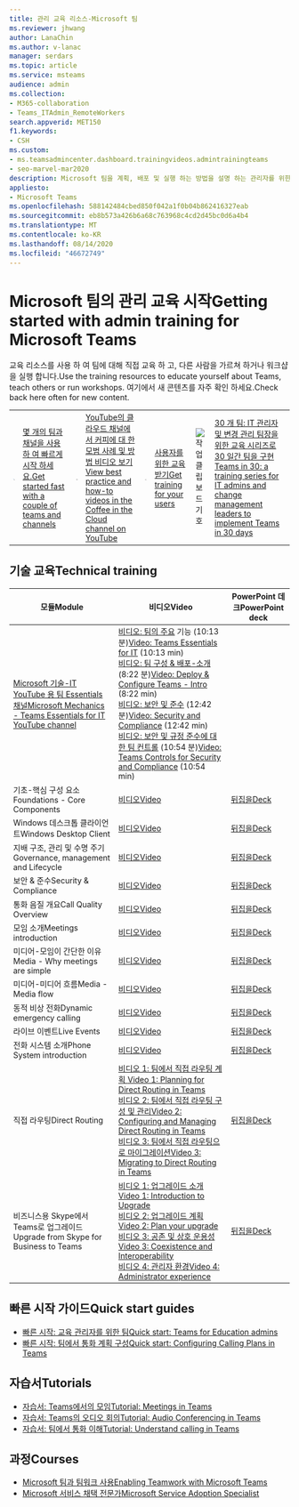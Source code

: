 ```yaml
---
title: 관리 교육 리소스-Microsoft 팀
ms.reviewer: jhwang
author: LanaChin
ms.author: v-lanac
manager: serdars
ms.topic: article
ms.service: msteams
audience: admin
ms.collection:
- M365-collaboration
- Teams_ITAdmin_RemoteWorkers
search.appverid: MET150
f1.keywords:
- CSH
ms.custom:
- ms.teamsadmincenter.dashboard.trainingvideos.admintrainingteams
- seo-marvel-mar2020
description: Microsoft 팀을 계획, 배포 및 실행 하는 방법을 설명 하는 관리자를 위한 교육 비디오, PowerPoint 데크, 자습서 및 기타 리소스.
appliesto:
- Microsoft Teams
ms.openlocfilehash: 588142484cbed850f042a1f0b04b862416327eab
ms.sourcegitcommit: eb8b573a426b6a68c763968c4cd2d45bc0d6a4b4
ms.translationtype: MT
ms.contentlocale: ko-KR
ms.lasthandoff: 08/14/2020
ms.locfileid: "46672749"
---
```

# <a name="getting-started-with-admin-training-for-microsoft-teams"></a><span data-ttu-id="6c15d-103">Microsoft 팀의 관리 교육 시작</span><span class="sxs-lookup"><span data-stu-id="6c15d-103">Getting started with admin training for Microsoft Teams</span></span>

<span data-ttu-id="6c15d-104">교육 리소스를 사용 하 여 팀에 대해 직접 교육 하 고, 다른 사람을 가르쳐 하거나 워크샵을 실행 합니다.</span><span class="sxs-lookup"><span data-stu-id="6c15d-104">Use the training resources to educate yourself about Teams, teach others or run workshops.</span></span> <span data-ttu-id="6c15d-105">여기에서 새 콘텐츠를 자주 확인 하세요.</span><span class="sxs-lookup"><span data-stu-id="6c15d-105">Check back here often for new content.</span></span> 

|               |               |               |               |               |               |               |               |
| ------------- | ------------- | ------------- | ------------- | ------------- | ------------- | ------------- | ------------- |
| ![손 모양 및 위쪽 화살표를 보여 주는 아이콘](media/get-started-blue-small.svg)  | [<span data-ttu-id="6c15d-107">몇 개의 팀과 채널을 사용 하 여 빠르게 시작 하세요.</span><span class="sxs-lookup"><span data-stu-id="6c15d-107">Get started fast with a couple of teams and channels</span></span>](/MicrosoftTeams/get-started-with-teams-quick-start) | ![확인 표시 아이콘](media/success-small.svg)  | [<span data-ttu-id="6c15d-109">YouTube의 클라우드 채널에서 커피에 대 한 모범 사례 및 방법 비디오 보기</span><span class="sxs-lookup"><span data-stu-id="6c15d-109">View best practice and how-to videos in the Coffee in the Cloud channel on YouTube</span></span>](https://www.youtube.com/channel/UCs2IXBqperxWVe2ozrr3Gdg/videos) | ![두 사용자를 보여 주는 아이콘](media/users-people-small.svg)  | [<span data-ttu-id="6c15d-111">사용자를 위한 교육 받기</span><span class="sxs-lookup"><span data-stu-id="6c15d-111">Get training for your users</span></span>](https://support.office.com/article/microsoft-teams-video-training-4f108e54-240b-4351-8084-b1089f0d21d7) | ![작업 클립보드 기호](https://docs.microsoft.com/office/media/icons/task-checklist-planning-teams.png) | [<span data-ttu-id="6c15d-113">30 개 팀: IT 관리자 및 변경 관리 팀장을 위한 교육 시리즈로 30 일간 팀을 구현</span><span class="sxs-lookup"><span data-stu-id="6c15d-113">Teams in 30: a training series for IT admins and change management leaders to implement Teams in 30 days</span></span>](https://docs.microsoft.com/microsoftteams/teams-in-30-workshops) |

<h2><span data-ttu-id="6c15d-114">기술 교육</span><span class="sxs-lookup"><span data-stu-id="6c15d-114">Technical training</span></span></h2>

| <span data-ttu-id="6c15d-115">모듈</span><span class="sxs-lookup"><span data-stu-id="6c15d-115">Module</span></span> | <span data-ttu-id="6c15d-116">비디오</span><span class="sxs-lookup"><span data-stu-id="6c15d-116">Video</span></span> | <span data-ttu-id="6c15d-117">PowerPoint 데크</span><span class="sxs-lookup"><span data-stu-id="6c15d-117">PowerPoint deck</span></span>  |
| ------------ | -------------------- | -------------------- |
| [<span data-ttu-id="6c15d-118">Microsoft 기술-IT YouTube 용 팀 Essentials 채널</span><span class="sxs-lookup"><span data-stu-id="6c15d-118">Microsoft Mechanics - Teams Essentials for IT YouTube channel</span></span>](https://aka.ms/MicrosoftTeamsforIT) | <span data-ttu-id="6c15d-119">[비디오: 팀의 주요](https://www.youtube.com/watch?v=MfDB7VenWuA&list=PLXtHYVsvn_b_JeDjgD5XdkyHTDXdYgPGn) 기능 (10:13 분)</span><span class="sxs-lookup"><span data-stu-id="6c15d-119">[Video: Teams Essentials for IT](https://www.youtube.com/watch?v=MfDB7VenWuA&list=PLXtHYVsvn_b_JeDjgD5XdkyHTDXdYgPGn) (10:13 min)</span></span><br><span data-ttu-id="6c15d-120">[비디오: 팀 구성 & 배포-소개](https://www.youtube.com/watch?v=o2mlsUubIO4&list=PLXtHYVsvn_b_JeDjgD5XdkyHTDXdYgPGn&index=2) (8:22 분)</span><span class="sxs-lookup"><span data-stu-id="6c15d-120">[Video: Deploy & Configure Teams - Intro](https://www.youtube.com/watch?v=o2mlsUubIO4&list=PLXtHYVsvn_b_JeDjgD5XdkyHTDXdYgPGn&index=2) (8:22 min)</span></span>  <br><span data-ttu-id="6c15d-121">[비디오: 보안 및 준수](https://youtu.be/91lHNKVVvQ4) (12:42 분)</span><span class="sxs-lookup"><span data-stu-id="6c15d-121">[Video: Security and Compliance](https://youtu.be/91lHNKVVvQ4) (12:42 min)</span></span><br><span data-ttu-id="6c15d-122">[비디오: 보안 및 규정 준수에 대 한 팀 컨트롤](https://www.youtube.com/watch?v=Km4T4hMM__k) (10:54 분)</span><span class="sxs-lookup"><span data-stu-id="6c15d-122">[Video: Teams Controls for Security and Compliance](https://www.youtube.com/watch?v=Km4T4hMM__k) (10:54 min)</span></span>||
| <span data-ttu-id="6c15d-123">기초-핵심 구성 요소</span><span class="sxs-lookup"><span data-stu-id="6c15d-123">Foundations - Core Components</span></span> | [<span data-ttu-id="6c15d-124">비디오</span><span class="sxs-lookup"><span data-stu-id="6c15d-124">Video</span></span>](https://aka.ms/teams-foundations) | [<span data-ttu-id="6c15d-125">뒤집을</span><span class="sxs-lookup"><span data-stu-id="6c15d-125">Deck</span></span>](https://aka.ms/teams-foundations-deck) |
| <span data-ttu-id="6c15d-126">Windows 데스크톱 클라이언트</span><span class="sxs-lookup"><span data-stu-id="6c15d-126">Windows Desktop Client</span></span> | [<span data-ttu-id="6c15d-127">비디오</span><span class="sxs-lookup"><span data-stu-id="6c15d-127">Video</span></span>](https://aka.ms/teams-clients) | [<span data-ttu-id="6c15d-128">뒤집을</span><span class="sxs-lookup"><span data-stu-id="6c15d-128">Deck</span></span>](https://aka.ms/teams-clients-deck) |
| <span data-ttu-id="6c15d-129">지배 구조, 관리 및 수명 주기</span><span class="sxs-lookup"><span data-stu-id="6c15d-129">Governance, management and Lifecycle</span></span> | [<span data-ttu-id="6c15d-130">비디오</span><span class="sxs-lookup"><span data-stu-id="6c15d-130">Video</span></span>](https://aka.ms/teams-governance) | [<span data-ttu-id="6c15d-131">뒤집을</span><span class="sxs-lookup"><span data-stu-id="6c15d-131">Deck</span></span>](https://aka.ms/teams-governance-deck) |
| <span data-ttu-id="6c15d-132">보안 & 준수</span><span class="sxs-lookup"><span data-stu-id="6c15d-132">Security & Compliance</span></span> | [<span data-ttu-id="6c15d-133">비디오</span><span class="sxs-lookup"><span data-stu-id="6c15d-133">Video</span></span>](https://aka.ms/teams-security-compliance) | [<span data-ttu-id="6c15d-134">뒤집을</span><span class="sxs-lookup"><span data-stu-id="6c15d-134">Deck</span></span>](https://aka.ms/teams-security-compliance-deck) |
| <span data-ttu-id="6c15d-135">통화 음질 개요</span><span class="sxs-lookup"><span data-stu-id="6c15d-135">Call Quality Overview</span></span> | [<span data-ttu-id="6c15d-136">비디오</span><span class="sxs-lookup"><span data-stu-id="6c15d-136">Video</span></span>](https://aka.ms/teams-quality) | [<span data-ttu-id="6c15d-137">뒤집을</span><span class="sxs-lookup"><span data-stu-id="6c15d-137">Deck</span></span>](https://aka.ms/teams-quality-deck) |
| <span data-ttu-id="6c15d-138">모임 소개</span><span class="sxs-lookup"><span data-stu-id="6c15d-138">Meetings introduction</span></span> | [<span data-ttu-id="6c15d-139">비디오</span><span class="sxs-lookup"><span data-stu-id="6c15d-139">Video</span></span>](https://aka.ms/teams-meetings-intro) | [<span data-ttu-id="6c15d-140">뒤집을</span><span class="sxs-lookup"><span data-stu-id="6c15d-140">Deck</span></span>](https://aka.ms/teams-meetings-intro-deck) |
| <span data-ttu-id="6c15d-141">미디어-모임이 간단한 이유</span><span class="sxs-lookup"><span data-stu-id="6c15d-141">Media - Why meetings are simple</span></span>|[<span data-ttu-id="6c15d-142">비디오</span><span class="sxs-lookup"><span data-stu-id="6c15d-142">Video</span></span>](https://aka.ms/media-in-teams)  | [<span data-ttu-id="6c15d-143">뒤집을</span><span class="sxs-lookup"><span data-stu-id="6c15d-143">Deck</span></span>](https://aka.ms/media-in-teams-deck)|
| <span data-ttu-id="6c15d-144">미디어-미디어 흐름</span><span class="sxs-lookup"><span data-stu-id="6c15d-144">Media - Media flow</span></span> | [<span data-ttu-id="6c15d-145">비디오</span><span class="sxs-lookup"><span data-stu-id="6c15d-145">Video</span></span>](https://aka.ms/teams-media-flows) | [<span data-ttu-id="6c15d-146">뒤집을</span><span class="sxs-lookup"><span data-stu-id="6c15d-146">Deck</span></span>](https://aka.ms/teams-media-flows-deck)  |
| <span data-ttu-id="6c15d-147">동적 비상 전화</span><span class="sxs-lookup"><span data-stu-id="6c15d-147">Dynamic emergency calling</span></span> | [<span data-ttu-id="6c15d-148">비디오</span><span class="sxs-lookup"><span data-stu-id="6c15d-148">Video</span></span>](https://aka.ms/teams-dec) |  [<span data-ttu-id="6c15d-149">뒤집을</span><span class="sxs-lookup"><span data-stu-id="6c15d-149">Deck</span></span>](https://aka.ms/teams-dec-deck) |
| <span data-ttu-id="6c15d-150">라이브 이벤트</span><span class="sxs-lookup"><span data-stu-id="6c15d-150">Live Events</span></span> | [<span data-ttu-id="6c15d-151">비디오</span><span class="sxs-lookup"><span data-stu-id="6c15d-151">Video</span></span>](https://aka.ms/teams-live-events-session) | [<span data-ttu-id="6c15d-152">뒤집을</span><span class="sxs-lookup"><span data-stu-id="6c15d-152">Deck</span></span>](https://aka.ms/teams-live-events-deck) |
| <span data-ttu-id="6c15d-153">전화 시스템 소개</span><span class="sxs-lookup"><span data-stu-id="6c15d-153">Phone System introduction</span></span> | [<span data-ttu-id="6c15d-154">비디오</span><span class="sxs-lookup"><span data-stu-id="6c15d-154">Video</span></span>](https://aka.ms/teams-phone-system) | [<span data-ttu-id="6c15d-155">뒤집을</span><span class="sxs-lookup"><span data-stu-id="6c15d-155">Deck</span></span>](https://aka.ms/teams-phone-system-deck) |
| <span data-ttu-id="6c15d-156">직접 라우팅</span><span class="sxs-lookup"><span data-stu-id="6c15d-156">Direct Routing</span></span> | [<span data-ttu-id="6c15d-157">비디오 1: 팀에서 직접 라우팅 계획 </span><span class="sxs-lookup"><span data-stu-id="6c15d-157">Video 1: Planning for Direct Routing in Teams </span></span>](https://aka.ms/teams-dr-plan)<br>[<span data-ttu-id="6c15d-158">비디오 2: 팀에서 직접 라우팅 구성 및 관리</span><span class="sxs-lookup"><span data-stu-id="6c15d-158">Video 2: Configuring and Managing Direct Routing in Teams</span></span>](https://aka.ms/teams-dr-config)<br>[<span data-ttu-id="6c15d-159">비디오 3: 팀에서 직접 라우팅으로 마이그레이션</span><span class="sxs-lookup"><span data-stu-id="6c15d-159">Video 3: Migrating to Direct Routing in Teams</span></span>](https://aka.ms/teams-dr-migrate)  | [<span data-ttu-id="6c15d-160">뒤집을</span><span class="sxs-lookup"><span data-stu-id="6c15d-160">Deck</span></span>](https://aka.ms/teams-direct-routing-deck) |
| <span data-ttu-id="6c15d-161">비즈니스용 Skype에서 Teams로 업그레이드</span><span class="sxs-lookup"><span data-stu-id="6c15d-161">Upgrade from Skype for Business to Teams</span></span> | [<span data-ttu-id="6c15d-162">비디오 1: 업그레이드 소개</span><span class="sxs-lookup"><span data-stu-id="6c15d-162">Video 1: Introduction to Upgrade</span></span>](https://aka.ms/teams-upgrade-intro)</br>[<span data-ttu-id="6c15d-163">비디오 2: 업그레이드 계획</span><span class="sxs-lookup"><span data-stu-id="6c15d-163">Video 2: Plan your upgrade</span></span>](https://aka.ms/teams-upgrade-plan)</br>[<span data-ttu-id="6c15d-164">비디오 3: 공존 및 상호 운용성</span><span class="sxs-lookup"><span data-stu-id="6c15d-164">Video 3: Coexistence and Interoperability</span></span>](https://aka.ms/teams-upgrade-coexistence-interop)</br>[<span data-ttu-id="6c15d-165">비디오 4: 관리자 환경</span><span class="sxs-lookup"><span data-stu-id="6c15d-165">Video 4: Administrator experience</span></span>](https://aka.ms/teams-upgrade-admin) | [<span data-ttu-id="6c15d-166">뒤집을</span><span class="sxs-lookup"><span data-stu-id="6c15d-166">Deck</span></span>](https://aka.ms/teams-upgrade-deck)|

<h2><span data-ttu-id="6c15d-167">빠른 시작 가이드</span><span class="sxs-lookup"><span data-stu-id="6c15d-167">Quick start guides</span></span></h2>

- [<span data-ttu-id="6c15d-168">빠른 시작: 교육 관리자를 위한 팀</span><span class="sxs-lookup"><span data-stu-id="6c15d-168">Quick start: Teams for Education admins</span></span>](teams-quick-start-edu.yml)
- [<span data-ttu-id="6c15d-169">빠른 시작: 팀에서 통화 계획 구성</span><span class="sxs-lookup"><span data-stu-id="6c15d-169">Quick start: Configuring Calling Plans in Teams</span></span>](configuring-teams-calling-quickstartguide.md)

<h2><span data-ttu-id="6c15d-170">자습서</span><span class="sxs-lookup"><span data-stu-id="6c15d-170">Tutorials</span></span></h2>

- [<span data-ttu-id="6c15d-171">자습서: Teams에서의 모임</span><span class="sxs-lookup"><span data-stu-id="6c15d-171">Tutorial: Meetings in Teams</span></span>](tutorial-meetings-in-teams.yml)
- [<span data-ttu-id="6c15d-172">자습서: Teams의 오디오 회의</span><span class="sxs-lookup"><span data-stu-id="6c15d-172">Tutorial: Audio Conferencing in Teams</span></span>](tutorial-audio-conferencing.yml)
- [<span data-ttu-id="6c15d-173">자습서: 팀에서 통화 이해</span><span class="sxs-lookup"><span data-stu-id="6c15d-173">Tutorial: Understand calling in Teams</span></span>](tutorial-calling-in-teams.yml)

<h2><span data-ttu-id="6c15d-174">과정</span><span class="sxs-lookup"><span data-stu-id="6c15d-174">Courses</span></span></h2>

- [<span data-ttu-id="6c15d-175">Microsoft 팀과 팀워크 사용</span><span class="sxs-lookup"><span data-stu-id="6c15d-175">Enabling Teamwork with Microsoft Teams</span></span>](https://aka.ms/edx-cld267x-about)
- [<span data-ttu-id="6c15d-176">Microsoft 서비스 채택 전문가</span><span class="sxs-lookup"><span data-stu-id="6c15d-176">Microsoft Service Adoption Specialist</span></span>](https://aka.ms/AdoptionCert)
